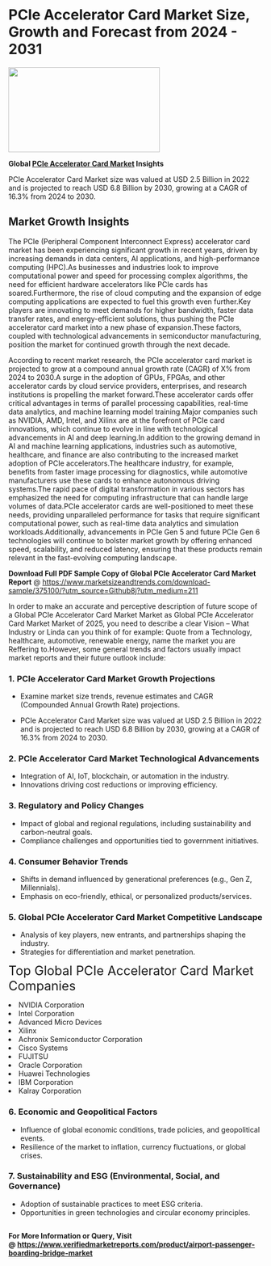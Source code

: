 <H1>PCIe Accelerator Card Market Size, Growth and Forecast from 2024 - 2031</H1><img class="aligncenter size-medium wp-image-584254" src="https://thirdeyenews.in/wp-content/uploads/2024/09/Global-Market-Research-300x168.jpeg" alt="" width="300" height="168" /><p><strong>Global&nbsp;<a href="https://www.marketsizeandtrends.com/download-sample/375100/?utm_source=Github8j?utm_medium=211">PCIe Accelerator Card Market</a> Insights</strong></p><p>PCIe Accelerator Card Market size was valued at USD 2.5 Billion in 2022 and is projected to reach USD 6.8 Billion by 2030, growing at a CAGR of 16.3% from 2024 to 2030.</p><p><h2>Market Growth Insights</h2> <p>The PCIe (Peripheral Component Interconnect Express) accelerator card market has been experiencing significant growth in recent years, driven by increasing demands in data centers, AI applications, and high-performance computing (HPC).As businesses and industries look to improve computational power and speed for processing complex algorithms, the need for efficient hardware accelerators like PCIe cards has soared.Furthermore, the rise of cloud computing and the expansion of edge computing applications are expected to fuel this growth even further.Key players are innovating to meet demands for higher bandwidth, faster data transfer rates, and energy-efficient solutions, thus pushing the PCIe accelerator card market into a new phase of expansion.These factors, coupled with technological advancements in semiconductor manufacturing, position the market for continued growth through the next decade.</p> <p>According to recent market research, the PCIe accelerator card market is projected to grow at a compound annual growth rate (CAGR) of X% from 2024 to 2030.A surge in the adoption of GPUs, FPGAs, and other accelerator cards by cloud service providers, enterprises, and research institutions is propelling the market forward.These accelerator cards offer critical advantages in terms of parallel processing capabilities, real-time data analytics, and machine learning model training.Major companies such as NVIDIA, AMD, Intel, and Xilinx are at the forefront of PCIe card innovations, which continue to evolve in line with technological advancements in AI and deep learning.In addition to the growing demand in AI and machine learning applications, industries such as automotive, healthcare, and finance are also contributing to the increased market adoption of PCIe accelerators.The healthcare industry, for example, benefits from faster image processing for diagnostics, while automotive manufacturers use these cards to enhance autonomous driving systems.The rapid pace of digital transformation in various sectors has emphasized the need for computing infrastructure that can handle large volumes of data.PCIe accelerator cards are well-positioned to meet these needs, providing unparalleled performance for tasks that require significant computational power, such as real-time data analytics and simulation workloads.Additionally, advancements in PCIe Gen 5 and future PCIe Gen 6 technologies will continue to bolster market growth by offering enhanced speed, scalability, and reduced latency, ensuring that these products remain relevant in the fast-evolving computing landscape.<p><span class=""><strong>Download Full PDF Sample Copy of Global PCIe Accelerator Card Market Report</strong> @ <a href="https://www.marketsizeandtrends.com/download-sample/375100/?utm_source=Github8j?utm_medium=211" target="_blank">https://www.marketsizeandtrends.com/download-sample/375100/?utm_source=Github8j?utm_medium=211</a></span></p><p>In order to make an accurate and perceptive description of future scope of a Global&nbsp;PCIe Accelerator Card Market Market as Global&nbsp;PCIe Accelerator Card Market Market of 2025, you need to describe a clear Vision &ndash; What Industry or Linda can you think of for example: Quote from a Technology, healthcare, automotive, renewable energy, name the market you are Reffering to.However, some general trends and factors usually impact market reports and their future outlook include:</p><h3>1.&nbsp;<strong>PCIe Accelerator Card Market Growth Projections</strong></h3><ul><li>Examine market size trends, revenue estimates and CAGR (Compounded Annual Growth Rate) projections.</li><li><p>PCIe Accelerator Card Market size was valued at USD 2.5 Billion in 2022 and is projected to reach USD 6.8 Billion by 2030, growing at a CAGR of 16.3% from 2024 to 2030.</p></li></ul><h3>2.&nbsp;<strong>PCIe Accelerator Card Market Technological Advancements</strong></h3><ul><li>Integration of AI, IoT, blockchain, or automation in the industry.</li><li>Innovations driving cost reductions or improving efficiency.</li></ul><h3>3.&nbsp;<strong>Regulatory and Policy Changes</strong></h3><ul><li>Impact of global and regional regulations, including sustainability and carbon-neutral goals.</li><li>Compliance challenges and opportunities tied to government initiatives.</li></ul><h3>4.&nbsp;<strong>Consumer Behavior Trends</strong></h3><ul><li>Shifts in demand influenced by generational preferences (e.g., Gen Z, Millennials).</li><li>Emphasis on eco-friendly, ethical, or personalized products/services.</li></ul><h3>5.&nbsp;<strong>Global PCIe Accelerator Card Market Competitive Landscape</strong></h3><ul><li>Analysis of key players, new entrants, and partnerships shaping the industry.</li><li>Strategies for differentiation and market penetration.</li></ul><p data-pm-slice="1 1 []"><span style="color: inherit; font-family: inherit; font-size: 25px;">Top Global PCIe Accelerator Card Market Companies</span></p><div class="" data-test-id=""><p><li>NVIDIA Corporation</li><li> Intel Corporation</li><li> Advanced Micro Devices</li><li> Xilinx</li><li> Achronix Semiconductor Corporation</li><li> Cisco Systems</li><li> FUJITSU</li><li> Oracle Corporation</li><li> Huawei Technologies</li><li> IBM Corporation</li><li> Kalray Corporation</li></p></div><h3>6.&nbsp;<strong>Economic and Geopolitical Factors</strong></h3><ul><li>Influence of global economic conditions, trade policies, and geopolitical events.</li><li>Resilience of the market to inflation, currency fluctuations, or global crises.</li></ul><h3>7.&nbsp;<strong>Sustainability and ESG (Environmental, Social, and Governance)</strong></h3><ul><li>Adoption of sustainable practices to meet ESG criteria.</li><li>Opportunities in green technologies and circular economy principles.</li></ul><h2><strong style="font-size: 14px;">For More Information or Query, Visit @&nbsp;</strong><a style="background-color: #ffffff; font-size: 14px;" href="https://www.marketsizeandtrends.com/report/pcie-accelerator-card-market/" target="_blank">https://www.verifiedmarketreports.com/product/airport-passenger-boarding-bridge-market</a></h2>